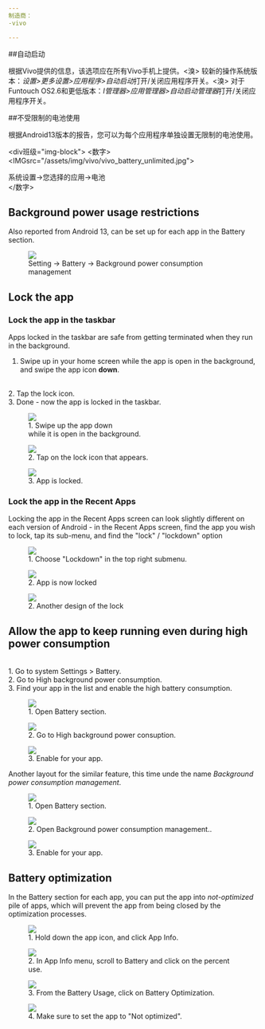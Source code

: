```yaml
---
制造商：
-vivo

---
```



##自动启动

根据Vivo提供的信息，该选项应在所有Vivo手机上提供。<溴>
较新的操作系统版本：*设置>更多设置>应用程序>自动启动*打开/关闭应用程序开关。<溴>
对于Funtouch OS2.6和更低版本：*I管理器>应用管理器>自动启动管理器*打开/关闭应用程序开关。

##不受限制的电池使用

根据Android13版本的报告，您可以为每个应用程序单独设置无限制的电池使用。

<div班级="img-block">
  <数字>
    <IMGsrc="/assets/img/vivo/vivo_battery_unlimited.jpg">
    <figcaption>系统设置→您选择的应用→电池</figcaption>
  </数字>

</div>

## Background power usage restrictions

Also reported from Android 13, can be set up for each app in the Battery section.

<div class="img-block">
  <figure>
    <img src="/assets/img/vivo/vivo_background_power_usage.jpg">
    <figcaption> Setting  → Battery  → Background power consumption management </figcaption>
  </figure>

</div>



## Lock the app

### Lock the app in the taskbar
Apps locked in the taskbar are safe from getting terminated when they run in the background.
<br>
1. Swipe up in your home screen while the app is open in the background, and swipe the app icon <strong>down</strong>.
<br>
2. Tap the lock icon.
<br>
3. Done - now the app is locked in the taskbar.

<div class="img-block">
  <figure>
    <img src="/assets/img/vivo/vivo_1.jpg">
    <figcaption>1. Swipe up the app down <br> while it is open in the background.</figcaption>
  </figure>

  <figure>
    <img src="/assets/img/vivo/vivo_2.jpg">
    <figcaption>2. Tap on the lock icon that appears.</figcaption>
  </figure>

  <figure>
    <img src="/assets/img/vivo/vivo_3.jpg">
    <figcaption>3. App is locked.</figcaption>
  </figure>

</div>

### Lock the app in the Recent Apps

Locking the app in the Recent Apps screen can look slightly different on each version of Android - in the Recent Apps screen, find the app you wish to lock, tap its sub-menu, and find the "lock" / "lockdown" option

<div class="img-block">
  <figure>
    <img src="/assets/img/vivo/vivo_lock.jpg">
    <figcaption>1. Choose "Lockdown" in the top right submenu.</figcaption>
  </figure>

  <figure>
    <img src="/assets/img/vivo/vivo_locked.jpg">
    <figcaption>2. App is now locked</figcaption>
  </figure>

  <figure>
    <img src="/assets/img/vivo/vivo_lock_3.jpg">
    <figcaption>2. Another design of the lock</figcaption>
  </figure>

</div>

## Allow the app to keep running even during high power consumption

<br>
1. Go to system Settings > Battery.
<br>
2. Go to High background power consumption.
<br>
3. Find your app in the list and enable the high battery consumption.

<div class="img-block">
  <figure>
    <img src="/assets/img/vivo/vivo_4.jpg">
    <figcaption>1. Open Battery section.</figcaption>
  </figure>

  <figure>
    <img src="/assets/img/vivo/vivo_5.jpg">
    <figcaption>2. Go to High background power consuption.</figcaption>
  </figure>

  <figure>
    <img src="/assets/img/vivo/vivo_6.jpg">
    <figcaption>3. Enable for your app.</figcaption>
  </figure>

</div>

Another layout for the similar feature, this time unde the name *Background power consumption management*.

<div class="img-block">
  <figure>
    <img src="/assets/img/vivo/vivo_battery_1.jpg">
    <figcaption>1. Open Battery section.</figcaption>
  </figure>

  <figure>
    <img src="/assets/img/vivo/vivo_battery_2.jpg">
    <figcaption>2. Open Background power consumption management..</figcaption>
  </figure>

  <figure>
    <img src="/assets/img/vivo/vivo_battery_3.jpg">
    <figcaption>3. Enable for your app.</figcaption>
  </figure>

</div>


## Battery optimization

In the Battery section for each app, you can put the app into *not-optimized* pile of apps, which will prevent the app from being closed by the optimization processes.

<div class="img-block">
  <figure>
    <img src="/assets/img/vivo/vivo_battery_optimization_1.jpg">
    <figcaption>1. Hold down the app icon, and click App Info.</figcaption>
  </figure>

  <figure>
    <img src="/assets/img/vivo/vivo_battery_optimization_2.jpg">
    <figcaption>2. In App Info menu, scroll to Battery and click on the percent use.</figcaption>
  </figure>

  <figure>
    <img src="/assets/img/vivo/vivo_battery_optimization_3.jpg">
    <figcaption>3. From the Battery Usage, click on Battery Optimization.</figcaption>
  </figure>

   <figure>
    <img src="/assets/img/vivo/vivo_battery_optimization_4.jpg">
    <figcaption>4. Make sure to set the app to "Not optimized".</figcaption>
  </figure>

</div>
